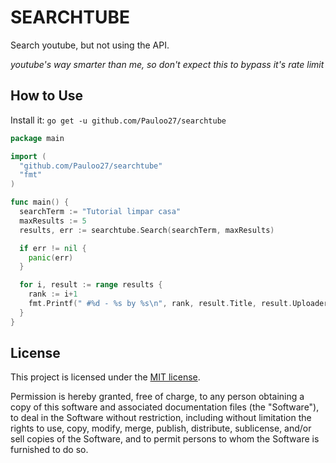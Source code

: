 # SEARCHTUBE

Search youtube, but not using the API.

_youtube's way smarter than me, so don't expect this to bypass it's rate limit_

## How to Use


Install it: `go get -u github.com/Pauloo27/searchtube`

```go
package main

import (
  "github.com/Pauloo27/searchtube"
  "fmt"
)

func main() {
  searchTerm := "Tutorial limpar casa"
  maxResults := 5
  results, err := searchtube.Search(searchTerm, maxResults)

  if err != nil {
    panic(err)
  }

  for i, result := range results {
    rank := i+1
    fmt.Printf(" #%d - %s by %s\n", rank, result.Title, result.Uploader)
  }
}
```

## License

This project is licensed under the [MIT license](./LICENSE).

Permission is hereby granted, free of charge, to any person obtaining a copy
of this software and associated documentation files (the "Software"), to deal
in the Software without restriction, including without limitation the rights
to use, copy, modify, merge, publish, distribute, sublicense, and/or sell
copies of the Software, and to permit persons to whom the Software is
furnished to do so.
